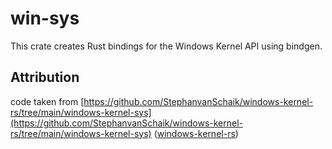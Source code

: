 # win-sys

This crate creates Rust bindings for the Windows Kernel API using bindgen.

## Attribution

code taken from [https://github.com/StephanvanSchaik/windows-kernel-rs/tree/main/windows-kernel-sys](https://github.com/StephanvanSchaik/windows-kernel-rs/tree/main/windows-kernel-sys) ([windows-kernel-rs](https://github.com/StephanvanSchaik/windows-kernel-rs))
